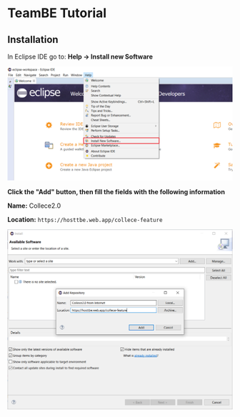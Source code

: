# TeamBE Tutorial

## Installation

In Eclipse IDE go to:  **Help &rarr; Install new Software**

![](img/help-install-new-software.png)

**Click the "Add" button, then fill the fields with the following information**

**Name:** Collece2.0

**Location:** ```https://hosttbe.web.app/collece-feature```

![](img/add-software-source.png)






